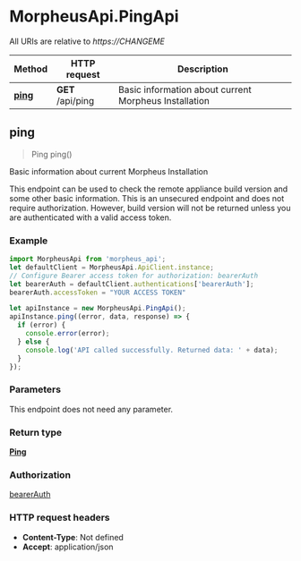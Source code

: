 # MorpheusApi.PingApi

All URIs are relative to *https://CHANGEME*

Method | HTTP request | Description
------------- | ------------- | -------------
[**ping**](PingApi.md#ping) | **GET** /api/ping | Basic information about current Morpheus Installation



## ping

> Ping ping()

Basic information about current Morpheus Installation

This endpoint can be used to check the remote appliance build version and some other basic information.  This is an unsecured endpoint and does not require authorization. However, build version will not be returned unless you are authenticated with a valid access token. 

### Example

```javascript
import MorpheusApi from 'morpheus_api';
let defaultClient = MorpheusApi.ApiClient.instance;
// Configure Bearer access token for authorization: bearerAuth
let bearerAuth = defaultClient.authentications['bearerAuth'];
bearerAuth.accessToken = "YOUR ACCESS TOKEN"

let apiInstance = new MorpheusApi.PingApi();
apiInstance.ping((error, data, response) => {
  if (error) {
    console.error(error);
  } else {
    console.log('API called successfully. Returned data: ' + data);
  }
});
```

### Parameters

This endpoint does not need any parameter.

### Return type

[**Ping**](Ping.md)

### Authorization

[bearerAuth](../README.md#bearerAuth)

### HTTP request headers

- **Content-Type**: Not defined
- **Accept**: application/json

